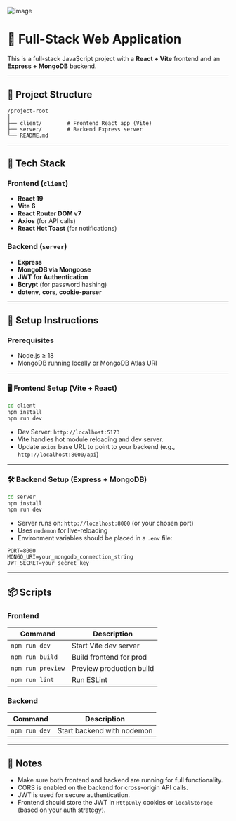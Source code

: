 ![image](https://github.com/user-attachments/assets/4ff52ce4-4b95-4dbd-b0be-1ac90bd0fb20)
# 🚀 Full-Stack Web Application

This is a full-stack JavaScript project with a **React + Vite** frontend and an **Express + MongoDB** backend.

---

## 📁 Project Structure

```
/project-root
│
├── client/        # Frontend React app (Vite)
├── server/        # Backend Express server
└── README.md
```

---

## 🧩 Tech Stack

### Frontend (`client`)
- **React 19**
- **Vite 6**
- **React Router DOM v7**
- **Axios** (for API calls)
- **React Hot Toast** (for notifications)

### Backend (`server`)
- **Express**
- **MongoDB via Mongoose**
- **JWT for Authentication**
- **Bcrypt** (for password hashing)
- **dotenv**, **cors**, **cookie-parser**

---

## 🔧 Setup Instructions

### Prerequisites
- Node.js ≥ 18
- MongoDB running locally or MongoDB Atlas URI

---

### 🖥 Frontend Setup (Vite + React)

```bash
cd client
npm install
npm run dev
```

- Dev Server: `http://localhost:5173`
- Vite handles hot module reloading and dev server.
- Update `axios` base URL to point to your backend (e.g., `http://localhost:8000/api`)

---

### 🛠 Backend Setup (Express + MongoDB)

```bash
cd server
npm install
npm run dev
```

- Server runs on: `http://localhost:8000` (or your chosen port)
- Uses `nodemon` for live-reloading
- Environment variables should be placed in a `.env` file:

```env
PORT=8000
MONGO_URI=your_mongodb_connection_string
JWT_SECRET=your_secret_key
```

---

## 📦 Scripts

### Frontend

| Command           | Description               |
|-------------------|---------------------------|
| `npm run dev`     | Start Vite dev server     |
| `npm run build`   | Build frontend for prod   |
| `npm run preview` | Preview production build  |
| `npm run lint`    | Run ESLint                |

### Backend

| Command         | Description                     |
|-----------------|---------------------------------|
| `npm run dev`   | Start backend with nodemon      |

---

## 📝 Notes

- Make sure both frontend and backend are running for full functionality.
- CORS is enabled on the backend for cross-origin API calls.
- JWT is used for secure authentication.
- Frontend should store the JWT in `HttpOnly` cookies or `localStorage` (based on your auth strategy).


